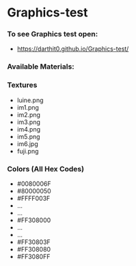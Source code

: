 # Graphics-test

### To see Graphics test open:
  
  - https://darthit0.github.io/Graphics-test/

### Available Materials:

### Textures

* luine.png
* im1.png
* im2.png
* im3.png
* im4.png
* im5.png
* im6.jpg
* fuji.png

### Colors (All Hex Codes)

* #0080006F
* #80000050
* #FFFF003F
* ...
* ...
* #FF308000
* ...
* ...
* #FF30803F
* #FF308080
* #FF3080FF
